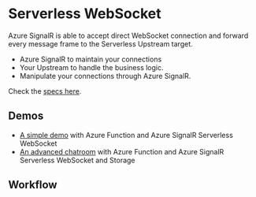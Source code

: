 # Serverless WebSocket

Azure SignalR is able to accept direct WebSocket connection and forward every message frame to the Serverless Upstream target.
* Azure SignalR to maintain your connections
* Your Upstream to handle the business logic.
* Manipulate your connections through Azure SignalR.

Check the [specs here](./specs/runtime-websocket-serverless.md).

## Demos
* [A simple demo](./samples/simple-chat) with Azure Function and Azure SignalR Serverless WebSocket
* [An advanced chatroom](./samples/advanced-chatroom) with Azure Function and Azure SignalR Serverless WebSocket and Storage

## Workflow
